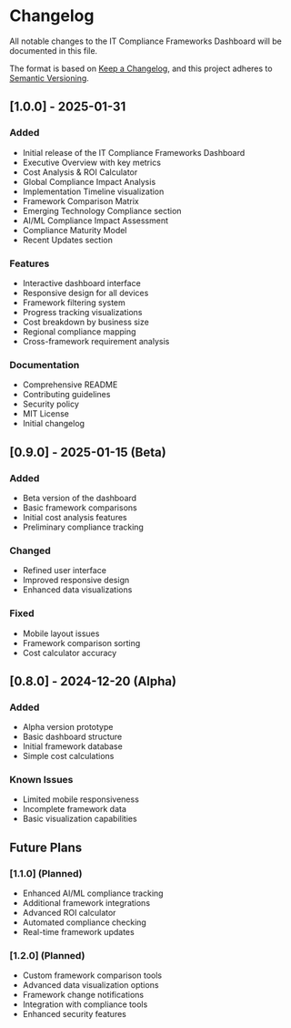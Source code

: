 # Changelog

All notable changes to the IT Compliance Frameworks Dashboard will be documented in this file.

The format is based on [Keep a Changelog](https://keepachangelog.com/en/1.0.0/),
and this project adheres to [Semantic Versioning](https://semver.org/spec/v2.0.0.html).

## [1.0.0] - 2025-01-31

### Added
- Initial release of the IT Compliance Frameworks Dashboard
- Executive Overview with key metrics
- Cost Analysis & ROI Calculator
- Global Compliance Impact Analysis
- Implementation Timeline visualization
- Framework Comparison Matrix
- Emerging Technology Compliance section
- AI/ML Compliance Impact Assessment
- Compliance Maturity Model
- Recent Updates section

### Features
- Interactive dashboard interface
- Responsive design for all devices
- Framework filtering system
- Progress tracking visualizations
- Cost breakdown by business size
- Regional compliance mapping
- Cross-framework requirement analysis

### Documentation
- Comprehensive README
- Contributing guidelines
- Security policy
- MIT License
- Initial changelog

## [0.9.0] - 2025-01-15 (Beta)

### Added
- Beta version of the dashboard
- Basic framework comparisons
- Initial cost analysis features
- Preliminary compliance tracking

### Changed
- Refined user interface
- Improved responsive design
- Enhanced data visualizations

### Fixed
- Mobile layout issues
- Framework comparison sorting
- Cost calculator accuracy

## [0.8.0] - 2024-12-20 (Alpha)

### Added
- Alpha version prototype
- Basic dashboard structure
- Initial framework database
- Simple cost calculations

### Known Issues
- Limited mobile responsiveness
- Incomplete framework data
- Basic visualization capabilities

## Future Plans

### [1.1.0] (Planned)
- Enhanced AI/ML compliance tracking
- Additional framework integrations
- Advanced ROI calculator
- Automated compliance checking
- Real-time framework updates

### [1.2.0] (Planned)
- Custom framework comparison tools
- Advanced data visualization options
- Framework change notifications
- Integration with compliance tools
- Enhanced security features
